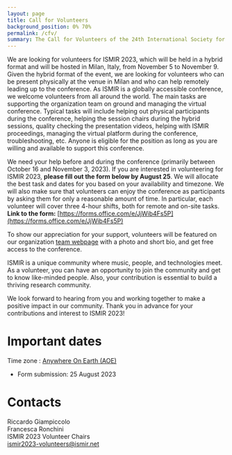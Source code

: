 ```yaml
---
layout: page
title: Call for Volunteers
background_position: 0% 70%
permalink: /cfv/
summary: The Call for Volunteers of the 24th International Society for Music Information Retrieval Conference
---
```


We are looking for volunteers for ISMIR 2023, which will be held in a hybrid format and will be hosted in Milan, Italy, from November 5 to November 9. Given the hybrid format of the event, we are looking for volunteers who can be present physically at the venue in Milan and who can help remotely leading up to the conference. As ISMIR is a globally accessible conference, we welcome volunteers from all around the world. The main tasks are supporting the organization team on ground and managing the virtual conference. Typical tasks will include helping out physical participants during the conference, helping the session chairs during the hybrid sessions, quality checking the presentation videos, helping with ISMIR proceedings, managing the virtual platform during the conference, troubleshooting, etc. Anyone is eligible for the position as long as you are willing and available to support this conference.

We need your help before and during the conference (primarily between October 16 and November 3, 2023). If you are interested in volunteering for ISMIR 2023, **please fill out the form below by August 25**. We will allocate the best task and dates for you based on your availability and timezone. We will also make sure that volunteers can enjoy the conference as participants by asking them for only a reasonable amount of time. In particular, each volunteer will cover three 4-hour shifts, both for remote and on-site tasks.
**Link to the form:** [https://forms.office.com/e/JjWib4Fs5P](https://forms.office.com/e/JjWib4Fs5P)

To show our appreciation for your support, volunteers will be featured on our organization [team webpage](https://ismir2023.ismir.net/team) with a photo and short bio, and get free access to the conference.

ISMIR is a unique community where music, people, and technologies meet. As a volunteer, you can have an opportunity to join the community and get to know like-minded people. Also, your contribution is essential to build a thriving research community.

We look forward to hearing from you and working together to make a positive impact in our community. Thank you in advance for your contributions and interest to ISMIR 2023!

# Important dates

Time zone : [Anywhere On Earth (AOE)](https://www.timeanddate.com/time/zones/aoe)
- Form submission: 25 August 2023

# Contacts

Riccardo Giampiccolo\
Francesca Ronchini\
ISMIR 2023 Volunteer Chairs\
[ismir2023-volunteers@ismir.net](ismir2023-volunteers@ismir.net)
